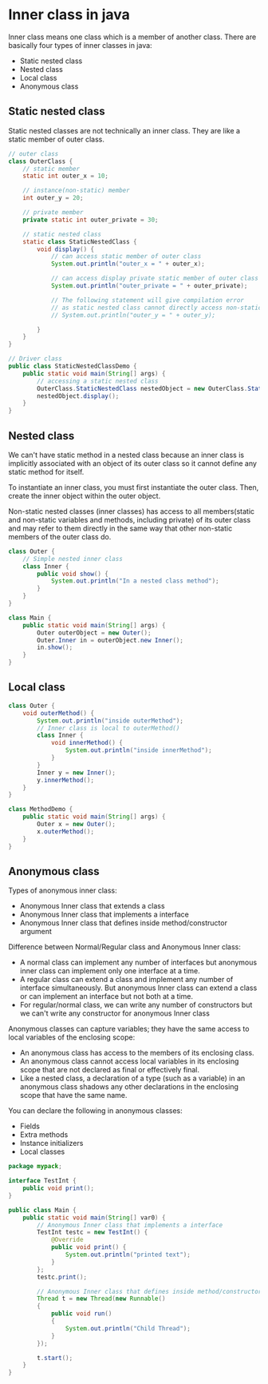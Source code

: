 # Inner class in java

Inner class means one class which is a member of another class. There are basically four types of inner classes in java:

- Static nested class
- Nested class
- Local class
- Anonymous class


## Static nested class

Static nested classes are not technically an inner class. They are like a static member of outer class.

```java
// outer class
class OuterClass {
    // static member
    static int outer_x = 10;

    // instance(non-static) member
    int outer_y = 20;

    // private member
    private static int outer_private = 30;

    // static nested class
    static class StaticNestedClass {
        void display() {
            // can access static member of outer class
            System.out.println("outer_x = " + outer_x);

            // can access display private static member of outer class
            System.out.println("outer_private = " + outer_private);

            // The following statement will give compilation error
            // as static nested class cannot directly access non-static membera
            // System.out.println("outer_y = " + outer_y);

        }
    }
}

// Driver class
public class StaticNestedClassDemo {
    public static void main(String[] args) {
        // accessing a static nested class
        OuterClass.StaticNestedClass nestedObject = new OuterClass.StaticNestedClass();
        nestedObject.display();
    }
}
```


## Nested class

We can't have static method in a nested class because an inner class is implicitly associated with an object of its outer class so it cannot define any static method for itself.

To instantiate an inner class, you must first instantiate the outer class. Then, create the inner object within the outer object.

Non-static nested classes (inner classes) has access to all members(static and non-static variables and methods, including private) of its outer class and may refer to them directly in the same way that other non-static members of the outer class do.

```java
class Outer {
    // Simple nested inner class
    class Inner {
        public void show() {
            System.out.println("In a nested class method");
        }
    }
}

class Main {
    public static void main(String[] args) {
        Outer outerObject = new Outer();
        Outer.Inner in = outerObject.new Inner();
        in.show();
    }
}
```


## Local class

```java
class Outer {
    void outerMethod() {
        System.out.println("inside outerMethod");
        // Inner class is local to outerMethod()
        class Inner {
            void innerMethod() {
                System.out.println("inside innerMethod");
            }
        }
        Inner y = new Inner();
        y.innerMethod();
    }
}

class MethodDemo {
    public static void main(String[] args) {
        Outer x = new Outer();
        x.outerMethod();
    }
}
```

## Anonymous class

Types of anonymous inner class:

- Anonymous Inner class that extends a class
- Anonymous Inner class that implements a interface
- Anonymous Inner class that defines inside method/constructor argument

Difference between Normal/Regular class and Anonymous Inner class:

- A normal class can implement any number of interfaces but anonymous inner class can implement only one interface at a time.
- A regular class can extend a class and implement any number of interface simultaneously. But anonymous Inner class can extend a class or can implement an interface but not both at a time.
- For regular/normal class, we can write any number of constructors but we can't write any constructor for anonymous Inner class

Anonymous classes can capture variables; they have the same access to local variables of the enclosing scope:

- An anonymous class has access to the members of its enclosing class.
- An anonymous class cannot access local variables in its enclosing scope that are not declared as final or effectively final.
- Like a nested class, a declaration of a type (such as a variable) in an anonymous class shadows any other declarations in the enclosing scope that have the same name.

You can declare the following in anonymous classes:

- Fields
- Extra methods
- Instance initializers
- Local classes


```java
package mypack;

interface TestInt {
    public void print();
}

public class Main {
    public static void main(String[] var0) {
        // Anonymous Inner class that implements a interface
        TestInt testc = new TestInt() {
            @Override
            public void print() {
                System.out.println("printed text");
            }
        };
        testc.print();

        // Anonymous Inner class that defines inside method/constructor argument
        Thread t = new Thread(new Runnable()
        {
            public void run()
            {
                System.out.println("Child Thread");
            }
        });

        t.start();
    }
}
```

